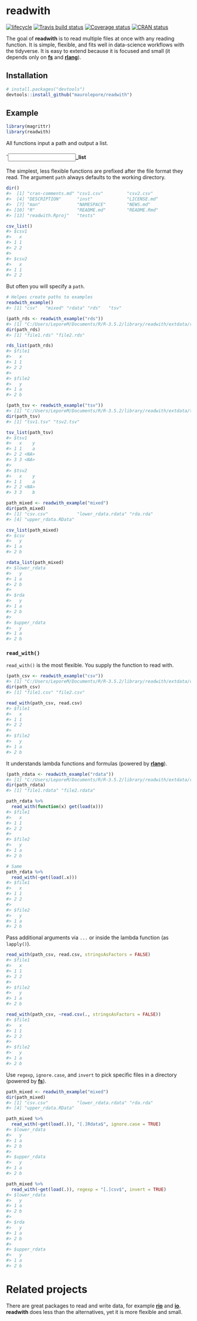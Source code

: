 
<!-- README.md is generated from README.Rmd. Please edit that file -->

# readwith

[![lifecycle](https://img.shields.io/badge/lifecycle-experimental-orange.svg)](https://www.tidyverse.org/lifecycle/#experimental)
[![Travis build
status](https://travis-ci.org/maurolepore/readwith.svg?branch=master)](https://travis-ci.org/maurolepore/readwith)
[![Coverage
status](https://coveralls.io/repos/github/maurolepore/readwith/badge.svg)](https://coveralls.io/r/maurolepore/readwith?branch=master)
[![CRAN
status](https://www.r-pkg.org/badges/version/readwith)](https://cran.r-project.org/package=readwith)

The goal of **readwith** is to read multiple files at once with any
reading function. It is simple, flexible, and fits well in data-science
workflows with the tidyverse. It is easy to extend because it is focused
and small (it depends only on [**fs**](https://fs.r-lib.org/) and
[**rlang**](https://rlang.r-lib.org/)).

## Installation

``` r
# install.packages("devtools")
devtools::install_github("maurolepore/readwith")
```

## Example

``` r
library(magrittr)
library(readwith)
```

All functions input a path and output a list.

#### \`<input>\_list

The simplest, less flexible functions are prefixed after the file format
they read. The argument `path` always defaults to the working directory.

``` r
dir()
#>  [1] "cran-comments.md" "csv1.csv"         "csv2.csv"        
#>  [4] "DESCRIPTION"      "inst"             "LICENSE.md"      
#>  [7] "man"              "NAMESPACE"        "NEWS.md"         
#> [10] "R"                "README.md"        "README.Rmd"      
#> [13] "readwith.Rproj"   "tests"

csv_list()
#> $csv1
#>   x
#> 1 1
#> 2 2
#> 
#> $csv2
#>   x
#> 1 1
#> 2 2
```

But often you will specify a `path`.

``` r
# Helpes create paths to examples
readwith_example()
#> [1] "csv"   "mixed" "rdata" "rds"   "tsv"

(path_rds <- readwith_example("rds"))
#> [1] "C:/Users/LeporeM/Documents/R/R-3.5.2/library/readwith/extdata/rds"
dir(path_rds)
#> [1] "file1.rds" "file2.rds"

rds_list(path_rds)
#> $file1
#>   x
#> 1 1
#> 2 2
#> 
#> $file2
#>   y
#> 1 a
#> 2 b

(path_tsv <- readwith_example("tsv"))
#> [1] "C:/Users/LeporeM/Documents/R/R-3.5.2/library/readwith/extdata/tsv"
dir(path_tsv)
#> [1] "tsv1.tsv" "tsv2.tsv"

tsv_list(path_tsv)
#> $tsv1
#>   x    y
#> 1 1    a
#> 2 2 <NA>
#> 3 3 <NA>
#> 
#> $tsv2
#>   x    y
#> 1 1    a
#> 2 2 <NA>
#> 3 3    b

path_mixed <- readwith_example("mixed")
dir(path_mixed)
#> [1] "csv.csv"           "lower_rdata.rdata" "rda.rda"          
#> [4] "upper_rdata.RData"

csv_list(path_mixed)
#> $csv
#>   y
#> 1 a
#> 2 b

rdata_list(path_mixed)
#> $lower_rdata
#>   y
#> 1 a
#> 2 b
#> 
#> $rda
#>   y
#> 1 a
#> 2 b
#> 
#> $upper_rdata
#>   y
#> 1 a
#> 2 b
```

### `read_with()`

`read_with()` is the most flexible. You supply the function to read
with.

``` r
(path_csv <- readwith_example("csv"))
#> [1] "C:/Users/LeporeM/Documents/R/R-3.5.2/library/readwith/extdata/csv"
dir(path_csv)
#> [1] "file1.csv" "file2.csv"

read_with(path_csv, read.csv)
#> $file1
#>   x
#> 1 1
#> 2 2
#> 
#> $file2
#>   y
#> 1 a
#> 2 b
```

It understands lambda functions and formulas (powered by
[**rlang**](https://rlang.r-lib.org/)).

``` r
(path_rdata <- readwith_example("rdata"))
#> [1] "C:/Users/LeporeM/Documents/R/R-3.5.2/library/readwith/extdata/rdata"
dir(path_rdata)
#> [1] "file1.rdata" "file2.rdata"

path_rdata %>% 
  read_with(function(x) get(load(x)))
#> $file1
#>   x
#> 1 1
#> 2 2
#> 
#> $file2
#>   y
#> 1 a
#> 2 b

# Same
path_rdata %>% 
  read_with(~get(load(.x)))
#> $file1
#>   x
#> 1 1
#> 2 2
#> 
#> $file2
#>   y
#> 1 a
#> 2 b
```

Pass additional arguments via `...` or inside the lambda function (as
`lapply()`).

``` r
read_with(path_csv, read.csv, stringsAsFactors = FALSE)
#> $file1
#>   x
#> 1 1
#> 2 2
#> 
#> $file2
#>   y
#> 1 a
#> 2 b

read_with(path_csv, ~read.csv(., stringsAsFactors = FALSE))
#> $file1
#>   x
#> 1 1
#> 2 2
#> 
#> $file2
#>   y
#> 1 a
#> 2 b
```

Use `regexp`, `ignore.case`, and `invert` to pick specific files in a
directory (powered by [**fs**](https://fs.r-lib.org/)).

``` r
path_mixed <- readwith_example("mixed")
dir(path_mixed)
#> [1] "csv.csv"           "lower_rdata.rdata" "rda.rda"          
#> [4] "upper_rdata.RData"

path_mixed %>% 
  read_with(~get(load(.)), "[.]Rdata$", ignore.case = TRUE)
#> $lower_rdata
#>   y
#> 1 a
#> 2 b
#> 
#> $upper_rdata
#>   y
#> 1 a
#> 2 b

path_mixed %>% 
  read_with(~get(load(.)), regexp = "[.]csv$", invert = TRUE)
#> $lower_rdata
#>   y
#> 1 a
#> 2 b
#> 
#> $rda
#>   y
#> 1 a
#> 2 b
#> 
#> $upper_rdata
#>   y
#> 1 a
#> 2 b
```

# Related projects

There are great packages to read and write data, for example
[**rio**](https://CRAN.R-project.org/package=rio) and
[**io**](https://CRAN.R-project.org/package=io). **readwith** does less
than the alternatives, yet it is more flexible and small.
